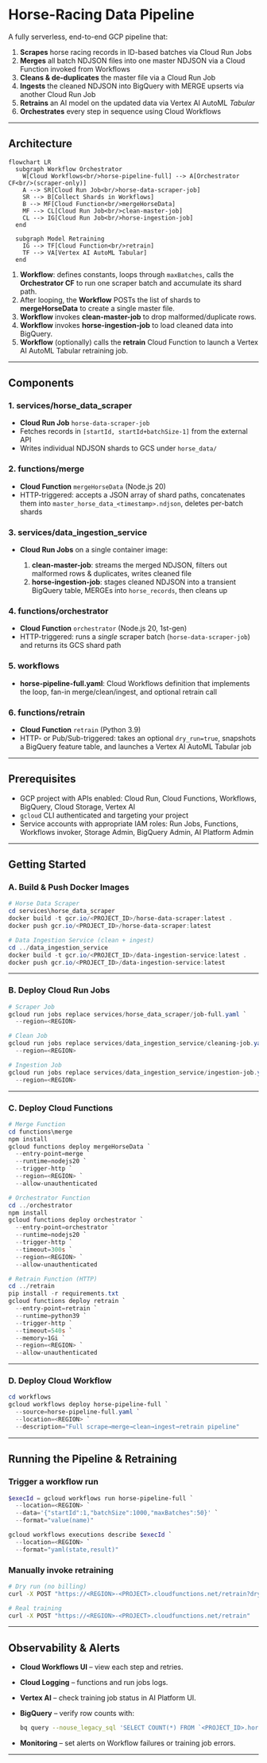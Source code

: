 # Horse-Racing Data Pipeline

A fully serverless, end-to-end GCP pipeline that:

1. **Scrapes** horse racing records in ID-based batches via Cloud Run Jobs
2. **Merges** all batch NDJSON files into one master NDJSON via a Cloud Function invoked from Workflows
3. **Cleans & de-duplicates** the master file via a Cloud Run Job
4. **Ingests** the cleaned NDJSON into BigQuery with MERGE upserts via another Cloud Run Job
5. **Retrains** an AI model on the updated data via Vertex AI AutoML *Tabular*
6. **Orchestrates** every step in sequence using Cloud Workflows

---

## Architecture

```mermaid
flowchart LR
  subgraph Workflow Orchestrator
    W[Cloud Workflows<br/>horse-pipeline-full] --> A[Orchestrator CF<br/>(scraper-only)]
    A --> SR[Cloud Run Job<br/>horse-data-scraper-job]
    SR --> B[Collect Shards in Workflows]
    B --> MF[Cloud Function<br/>mergeHorseData]
    MF --> CL[Cloud Run Job<br/>clean-master-job]
    CL --> IG[Cloud Run Job<br/>horse-ingestion-job]
  end

  subgraph Model Retraining
    IG --> TF[Cloud Function<br/>retrain]
    TF --> VA[Vertex AI AutoML Tabular]
  end
```

1. **Workflow**: defines constants, loops through `maxBatches`, calls the **Orchestrator CF** to run one scraper batch and accumulate its shard path.
2. After looping, the **Workflow** POSTs the list of shards to **mergeHorseData** to create a single master file.
3. **Workflow** invokes **clean-master-job** to drop malformed/duplicate rows.
4. **Workflow** invokes **horse-ingestion-job** to load cleaned data into BigQuery.
5. **Workflow** (optionally) calls the **retrain** Cloud Function to launch a Vertex AI AutoML Tabular retraining job.

---

## Components

### 1. services/horse\_data\_scraper

* **Cloud Run Job** `horse-data-scraper-job`
* Fetches records in `[startId, startId+batchSize-1]` from the external API
* Writes individual NDJSON shards to GCS under `horse_data/`

### 2. functions/merge

* **Cloud Function** `mergeHorseData` (Node.js 20)
* HTTP-triggered: accepts a JSON array of shard paths, concatenates them into `master_horse_data_<timestamp>.ndjson`, deletes per-batch shards

### 3. services/data\_ingestion\_service

* **Cloud Run Jobs** on a single container image:

  1. **clean-master-job**: streams the merged NDJSON, filters out malformed rows & duplicates, writes cleaned file
  2. **horse-ingestion-job**: stages cleaned NDJSON into a transient BigQuery table, MERGEs into `horse_records`, then cleans up

### 4. functions/orchestrator

* **Cloud Function** `orchestrator` (Node.js 20, 1st-gen)
* HTTP-triggered: runs a *single* scraper batch (`horse-data-scraper-job`) and returns its GCS shard path

### 5. workflows

* **horse-pipeline-full.yaml**: Cloud Workflows definition that implements the loop, fan-in merge/clean/ingest, and optional retrain call

### 6. functions/retrain

* **Cloud Function** `retrain` (Python 3.9)
* HTTP- or Pub/Sub-triggered: takes an optional `dry_run=true`, snapshots a BigQuery feature table, and launches a Vertex AI AutoML Tabular job

---

## Prerequisites

* GCP project with APIs enabled: Cloud Run, Cloud Functions, Workflows, BigQuery, Cloud Storage, Vertex AI
* `gcloud` CLI authenticated and targeting your project
* Service accounts with appropriate IAM roles: Run Jobs, Functions, Workflows invoker, Storage Admin, BigQuery Admin, AI Platform Admin

---

## Getting Started

### A. Build & Push Docker Images

```powershell
# Horse Data Scraper
cd services\horse_data_scraper
docker build -t gcr.io/<PROJECT_ID>/horse-data-scraper:latest .
docker push gcr.io/<PROJECT_ID>/horse-data-scraper:latest

# Data Ingestion Service (clean + ingest)
cd ../data_ingestion_service
docker build -t gcr.io/<PROJECT_ID>/data-ingestion-service:latest .
docker push gcr.io/<PROJECT_ID>/data-ingestion-service:latest
```

---

### B. Deploy Cloud Run Jobs

```powershell
# Scraper Job
gcloud run jobs replace services/horse_data_scraper/job-full.yaml `
  --region=<REGION>

# Clean Job
gcloud run jobs replace services/data_ingestion_service/cleaning-job.yaml `
  --region=<REGION>

# Ingestion Job
gcloud run jobs replace services/data_ingestion_service/ingestion-job.yaml `
  --region=<REGION>
```

---

### C. Deploy Cloud Functions

```powershell
# Merge Function
cd functions\merge
npm install
gcloud functions deploy mergeHorseData `
  --entry-point=merge `
  --runtime=nodejs20 `
  --trigger-http `
  --region=<REGION> `
  --allow-unauthenticated

# Orchestrator Function
cd ../orchestrator
npm install
gcloud functions deploy orchestrator `
  --entry-point=orchestrator `
  --runtime=nodejs20 `
  --trigger-http `
  --timeout=300s `
  --region=<REGION> `
  --allow-unauthenticated

# Retrain Function (HTTP)
cd ../retrain
pip install -r requirements.txt
gcloud functions deploy retrain `
  --entry-point=retrain `
  --runtime=python39 `
  --trigger-http `
  --timeout=540s `
  --memory=1Gi `
  --region=<REGION> `
  --allow-unauthenticated
```

---

### D. Deploy Cloud Workflow

```powershell
cd workflows
gcloud workflows deploy horse-pipeline-full `
  --source=horse-pipeline-full.yaml `
  --location=<REGION> `
  --description="Full scrape→merge→clean→ingest→retrain pipeline"
```

---

## Running the Pipeline & Retraining

### Trigger a workflow run

```powershell
$execId = gcloud workflows run horse-pipeline-full `
  --location=<REGION> `
  --data='{"startId":1,"batchSize":1000,"maxBatches":50}' `
  --format="value(name)"

gcloud workflows executions describe $execId `
  --location=<REGION> `
  --format="yaml(state,result)"
```

### Manually invoke retraining

```bash
# Dry run (no billing)
curl -X POST "https://<REGION>-<PROJECT>.cloudfunctions.net/retrain?dry_run=true"

# Real training
curl -X POST "https://<REGION>-<PROJECT>.cloudfunctions.net/retrain"
```

---

## Observability & Alerts

* **Cloud Workflows UI** – view each step and retries.
* **Cloud Logging** – functions and run jobs logs.
* **Vertex AI** – check training job status in AI Platform UI.
* **BigQuery** – verify row counts with:

  ```bash
  bq query --nouse_legacy_sql 'SELECT COUNT(*) FROM `<PROJECT_ID>.horse_racing_data.horse_records`'
  ```
* **Monitoring** – set alerts on Workflow failures or training job errors.

---
